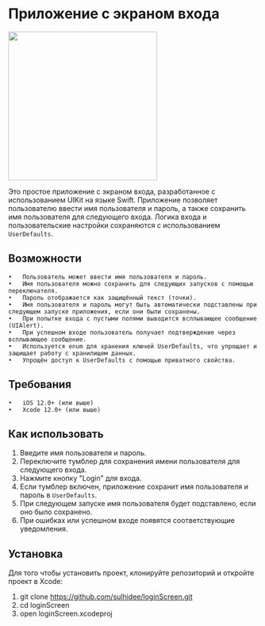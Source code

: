 # Приложение с экраном входа
<img src="https://github.com/user-attachments/assets/aa43cd8f-2b12-4dd6-a01f-97bc5e7b8a4a" width="300"/>

Это простое приложение с экраном входа, разработанное с использованием UIKit на языке Swift. Приложение позволяет пользователю ввести имя пользователя и пароль, а также сохранить имя пользователя для следующего входа. Логика входа и пользовательские настройки сохраняются с использованием `UserDefaults`.

## Возможности
	•	Пользователь может ввести имя пользователя и пароль.
	•	Имя пользователя можно сохранить для следующих запусков с помощью переключателя.
	•	Пароль отображается как защищённый текст (точки).
	•	Имя пользователя и пароль могут быть автоматически подставлены при следующем запуске приложения, если они были сохранены.
	•	При попытке входа с пустыми полями выводится всплывающее сообщение (UIAlert).
	•	При успешном входе пользователь получает подтверждение через всплывающее сообщение.
	•	Используется enum для хранения ключей UserDefaults, что упрощает и защищает работу с хранилищем данных.
	•	Упрощён доступ к UserDefaults с помощью приватного свойства.

## Требования
	•	iOS 12.0+ (или выше)
	•	Xcode 12.0+ (или выше)

## Как использовать
1. Введите имя пользователя и пароль.
2. Переключите тумблер для сохранения имени пользователя для следующего входа.
3. Нажмите кнопку "Login" для входа.
4. Если тумблер включен, приложение сохранит имя пользователя и пароль в `UserDefaults`.
5. При следующем запуске имя пользователя будет подставлено, если оно было сохранено.
6.	При ошибках или успешном входе появятся соответствующие уведомления.

## Установка
Для того чтобы установить проект, клонируйте репозиторий и откройте проект в Xcode:
1. git clone https://github.com/sulhidee/loginScreen.git
2. cd loginScreen
3. open loginScreen.xcodeproj



